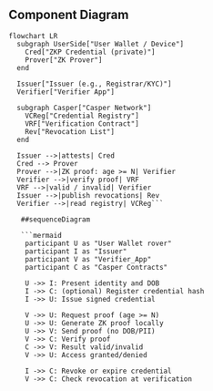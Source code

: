 ## Component Diagram

```mermaid
flowchart LR
  subgraph UserSide["User Wallet / Device"]
    Cred["ZKP Credential (private)"]
    Prover["ZK Prover"]
  end

  Issuer["Issuer (e.g., Registrar/KYC)"]
  Verifier["Verifier App"]

  subgraph Casper["Casper Network"]
    VCReg["Credential Registry"]
    VRF["Verification Contract"]
    Rev["Revocation List"]
  end

  Issuer -->|attests| Cred
  Cred --> Prover
  Prover -->|ZK proof: age >= N| Verifier
  Verifier -->|verify proof| VRF
  VRF -->|valid / invalid| Verifier
  Issuer -->|publish revocations| Rev
  Verifier -->|read registry| VCReg```

   ##sequenceDiagram

   ```mermaid
    participant U as "User Wallet rover"
    participant I as "Issuer"
    participant V as "Verifier_App"
    participant C as "Casper Contracts"

    U ->> I: Present identity and DOB
    I ->> C: (optional) Register credential hash
    I ->> U: Issue signed credential

    V ->> U: Request proof (age >= N)
    U ->> U: Generate ZK proof locally
    U ->> V: Send proof (no DOB/PII)
    V ->> C: Verify proof
    C ->> V: Result valid/invalid
    V ->> U: Access granted/denied

    I ->> C: Revoke or expire credential
    V ->> C: Check revocation at verification

